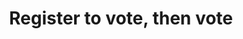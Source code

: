 ---
layout: project
title:  "Register to vote, then vote"
featured-image: "register-to-vote-tshirt/register-to-vote-tshirt.png"
featured-alt: "Photo of Register to Vote T-shirt."
featured-bg: "#a4c3be"
project-url: "https://www.registertovotethenvote.us/"
excerpt: Pro bono t-shirt design encouraging folks to vote, art direction by [Scott Lederer](https://scottlederer.com/)
---